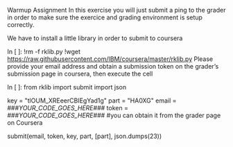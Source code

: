 
Warmup Assignment
In this exercise you will just submit a ping to the grader in order to make sure the exercice and grading environment is setup correctly.

We have to install a little library in order to submit to coursera

In [ ]:
!rm -f rklib.py
!wget https://raw.githubusercontent.com/IBM/coursera/master/rklib.py
Please provide your email address and obtain a submission token on the grader’s submission page in coursera, then execute the cell

In [ ]:
from rklib import submit
import json

key = "tlOUM_XREeerCBIEgYad1g"
part = "HA0XG"
email = ###_YOUR_CODE_GOES_HERE_###
token = ###_YOUR_CODE_GOES_HERE_### #you can obtain it from the grader page on Coursera


submit(email, token, key, part, [part], json.dumps(23))
